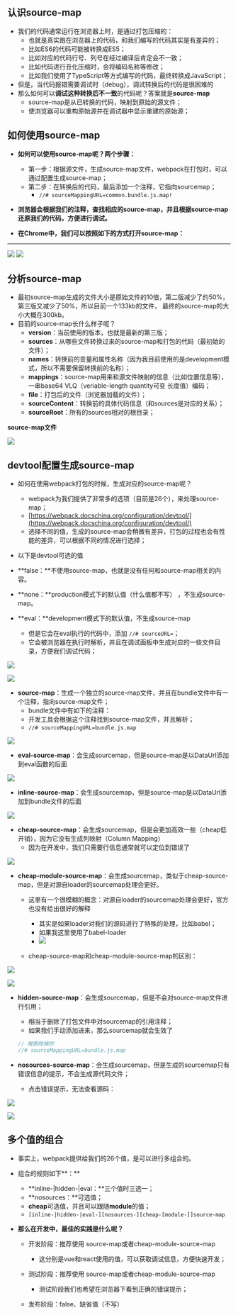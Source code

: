 

## **认识source-map**

- 我们的代码通常运行在浏览器上时，是通过打包压缩的：
  - 也就是真实跑在浏览器上的代码，和我们编写的代码其实是有差异的；
  - 比如ES6的代码可能被转换成ES5；
  - 比如对应的代码行号、列号在经过编译后肯定会不一致；
  - 比如代码进行丑化压缩时，会将编码名称等修改；
  - 比如我们使用了TypeScript等方式编写的代码，最终转换成JavaScript；
- 但是，当代码报错需要调试时（debug），调试转换后的代码是很困难的
- 那么如何可以**调试这种转换后不一致**的代码呢？答案就是**source-map**
  - source-map是从已转换的代码，映射到原始的源文件；
  - 使浏览器可以重构原始源并在调试器中显示重建的原始源；


## **如何使用source-map**

- **如何可以使用source-map呢？两个步骤：**
  - 第一步：根据源文件，生成source-map文件，webpack在打包时，可以通过配置生成source-map；
  - 第二步：在转换后的代码，最后添加一个注释，它指向sourcemap；
    - `//# sourceMappingURL=common.bundle.js.map!`


- **浏览器会根据我们的注释，查找相应的source-map，并且根据source-map还原我们的代码，方便进行调试。**
- **在Chrome中，我们可以按照如下的方式打开source-map：**

****

![](./image/Aspose.Words.059fbdd1-5c7a-428c-9298-564563c59df1.022.png) ![](./image/Aspose.Words.059fbdd1-5c7a-428c-9298-564563c59df1.023.png)

## **分析source-map**

- 最初source-map生成的文件大小是原始文件的10倍，第二版减少了约50%，第三版又减少了50%，所以目前一个133kb的文件， 最终的source-map的大小大概在300kb。
- 目前的source-map长什么样子呢？
  - **version**：当前使用的版本，也就是最新的第三版；
  - **sources**：从哪些文件转换过来的source-map和打包的代码（最初始的文件）；
  - **names**：转换前的变量和属性名称（因为我目前使用的是development模式，所以不需要保留转换前的名称）；
  - **mappings**：source-map用来和源文件映射的信息（比如位置信息等），一串base64 VLQ（veriable-length quantity可变 长度值）编码；
  - **file**：打包后的文件（浏览器加载的文件）；
  - **sourceContent**：转换前的具体代码信息（和sources是对应的关系）；
  - **sourceRoot**：所有的sources相对的根目录；


**source-map文件**

![](./image/Aspose.Words.059fbdd1-5c7a-428c-9298-564563c59df1.024.jpeg)

## **devtool配置生成source-map**

- 如何在使用webpack打包的时候，生成对应的source-map呢？
  - webpack为我们提供了非常多的选项（目前是26个），来处理source-map；
  - [https://webpack.docschina.org/configuration/devtool/](https://webpack.docschina.org/configuration/devtool/)
  - 选择不同的值，生成的source-map会稍微有差异，打包的过程也会有性能的差异，可以根据不同的情况进行选择；

- 以下是devtool可选的值
- **false：**不使用source-map，也就是没有任何和source-map相关的内容。
- **none：**production模式下的默认值（什么值都不写） ，不生成source-map。
- **eval：**development模式下的默认值，不生成source-map
  - 但是它会在eval执行的代码中，添加 `//# sourceURL=`；
  - 它会被浏览器在执行时解析，并且在调试面板中生成对应的一些文件目录，方便我们调试代码；

![](./image/Aspose.Words.059fbdd1-5c7a-428c-9298-564563c59df1.025.jpeg)

![](./image/Aspose.Words.059fbdd1-5c7a-428c-9298-564563c59df1.026.png)

- **source-map**：生成一个独立的source-map文件，并且在bundle文件中有一个注释，指向source-map文件；
  - bundle文件中有如下的注释：
  - 开发工具会根据这个注释找到source-map文件，并且解析；
  - `//# sourceMappingURL=bundle.js.map`
  

![](./image/Aspose.Words.059fbdd1-5c7a-428c-9298-564563c59df1.028.jpeg)

- **eval-source-map**：会生成sourcemap，但是source-map是以DataUrl添加到eval函数的后面

![](./image/Aspose.Words.059fbdd1-5c7a-428c-9298-564563c59df1.029.jpeg)

- **inline-source-map**：会生成sourcemap，但是source-map是以DataUrl添加到bundle文件的后面

![](./image/Aspose.Words.059fbdd1-5c7a-428c-9298-564563c59df1.030.jpeg)

- **cheap-source-map**：会生成sourcemap，但是会更加高效一些（cheap低开销），因为它没有生成列映射（Column Mapping）
  - 因为在开发中，我们只需要行信息通常就可以定位到错误了


![](./image/Aspose.Words.059fbdd1-5c7a-428c-9298-564563c59df1.031.png)

- **cheap-module-source-map**：会生成sourcemap，类似于cheap-source-map，但是对源自loader的sourcemap处理会更好。
  
  - 这里有一个很模糊的概念：对源自loader的sourcemap处理会更好，官方也没有给出很好的解释
    - 其实是如果loader对我们的源码进行了特殊的处理，比如babel；
    - 如果我这里使用了babel-loader
    - ![](./image/Aspose.Words.059fbdd1-5c7a-428c-9298-564563c59df1.032.jpeg)
  
  
  - cheap-source-map和cheap-module-source-map的区别：
  

![](./image/Aspose.Words.059fbdd1-5c7a-428c-9298-564563c59df1.033.jpeg)

![](./image/Aspose.Words.059fbdd1-5c7a-428c-9298-564563c59df1.034.jpeg)

- **hidden-source-map**：会生成sourcemap，但是不会对source-map文件进行引用；

  - 相当于删除了打包文件中对sourcemap的引用注释；
  - 如果我们手动添加进来，那么sourcemap就会生效了

  ```js
  // 被删除掉的
  //# sourceMappingURL=bundle.js.map
  ```

- **nosources-source-map**：会生成sourcemap，但是生成的sourcemap只有错误信息的提示，不会生成源代码文件；
  - 点击错误提示，无法查看源码：
  

![](./image/Aspose.Words.059fbdd1-5c7a-428c-9298-564563c59df1.036.png)

![](./image/Aspose.Words.059fbdd1-5c7a-428c-9298-564563c59df1.037.jpeg)

## **多个值的组合**

- 事实上，webpack提供给我们的26个值，是可以进行多组合的。
- 组合的规则如下**：**
  - **inline-|hidden-|eval：**三个值时三选一；
  - **nosources：**可选值；
  - **cheap**可选值，并且可以跟随**module**的值；
  - `[inline-|hidden-|eval-][nosources-][cheap-[module-]]source-map`


- **那么在开发中，最佳的实践是什么呢？**
  - 开发阶段：推荐使用 source-map或者cheap-module-source-map
    - 这分别是vue和react使用的值，可以获取调试信息，方便快速开发；

  - 测试阶段：推荐使用 source-map或者cheap-module-source-map
    - 测试阶段我们也希望在浏览器下看到正确的错误提示；

  - 发布阶段：false、缺省值（不写）

